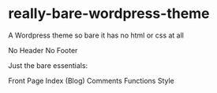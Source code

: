 # really-bare-wordpress-theme

A Wordpress theme so bare it has no html or css at all

No Header
No Footer

Just the bare essentials:

Front Page
Index (Blog)
Comments
Functions
Style
